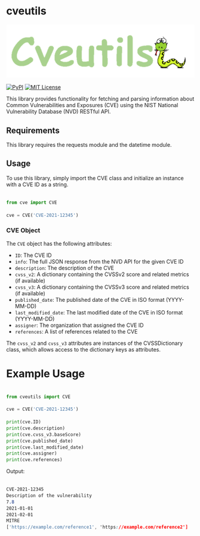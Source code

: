 # cveutils
![logo](https://raw.githubusercontent.com/viniciuspereiras/cveutils/main/static/logo.png)

[![PyPI](https://img.shields.io/pypi/v/cveutils?style=flat)](https://pypi.python.org/pypi/cveutils/)
[![MIT License](https://img.shields.io/badge/license-MIT-blue.svg?style=flat)](http://choosealicense.com/licenses/mit/)

This library provides functionality for fetching and parsing information about Common Vulnerabilities and Exposures (CVE) using the NIST National Vulnerability Database (NVD) RESTful API.
## Requirements
This library requires the requests module and the datetime module.
## Usage
To use this library, simply import the CVE class and initialize an instance with a CVE ID as a string.

```python

from cve import CVE

cve = CVE('CVE-2021-12345')
```
### CVE Object

The `CVE` object has the following attributes:
- `ID`: The CVE ID
- `info`: The full JSON response from the NVD API for the given CVE ID
- `description`: The description of the CVE
- `cvss_v2`: A dictionary containing the CVSSv2 score and related metrics (if available)
- `cvss_v3`: A dictionary containing the CVSSv3 score and related metrics (if available)
- `published_date`: The published date of the CVE in ISO format (YYYY-MM-DD)
- `last_modified_date`: The last modified date of the CVE in ISO format (YYYY-MM-DD)
- `assigner`: The organization that assigned the CVE ID
- `references`: A list of references related to the CVE

The `cvss_v2` and `cvss_v3` attributes are instances of the CVSSDictionary class, which allows access to the dictionary keys as attributes.
# Example Usage

```python

from cveutils import CVE

cve = CVE('CVE-2021-12345')

print(cve.ID)
print(cve.description)
print(cve.cvss_v3.baseScore)
print(cve.published_date)
print(cve.last_modified_date)
print(cve.assigner)
print(cve.references)
```
Output:
```css

CVE-2021-12345
Description of the vulnerability
7.8
2021-01-01
2021-02-01
MITRE
['https://example.com/reference1', 'https://example.com/reference2']

```
